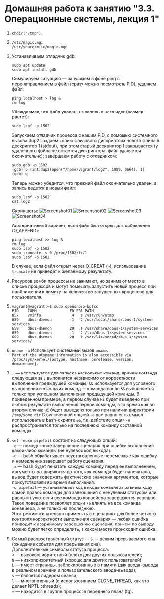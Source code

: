 # Домашняя работа к занятию "3.3. Операционные системы, лекция 1"

1. `chdir("/tmp")`.
2. ```
   /etc/magic.mgc
   /usr/share/misc/magic.mgc
   ```
3. Устанавливаем отладчик gdb: 
   ```
   sudo apt update     
   sudo apt install gdb
   ```
   Симулируем ситуацию — запускаем в фоне ping с перенаправлением в файл (сразу можно посмотреть PID), удаляем файл:
   ```
   ping localhost > log &
   rm log
   ```
   Убеждаемся, что файл удален, но запись в него идет (размер растет):
   ```
   sudo lsof -p 1502
   ```
   Запускаем отладчик процесса с нашим PID, с помощью системного вызова dup2 создаем копию файлового дискриптора нового файла в дескриптор 1 (stdout), при этом старый дескриптор 1 закрывается (у удаленного файла не остается дескриптора, файл удаляется окончательно); завершаем работу с отладчиком:
   ```
   sudo gdb -p 1502
   (gdb) p (int)dup2(open("/home/vagrant/log2", 1089, 0664), 1)
   (gdb) q
   ```
   Теперь можно убедится, что прежний файл окончательно удален, а запись ведется в новый файл:
   ```
   sudo lsof -p 1502
   cat log2
   ```
   Скриншоты:
   ![Screenshot01](https://raw.githubusercontent.com/Merlin1979/devops-netology/main/HW-3.3/Screenshot01.png)
   ![Screenshot02](https://raw.githubusercontent.com/Merlin1979/devops-netology/main/HW-3.3/Screenshot02.png)
   ![Screenshot03](https://raw.githubusercontent.com/Merlin1979/devops-netology/main/HW-3.3/Screenshot03.png)
   ![Screenshot04](https://raw.githubusercontent.com/Merlin1979/devops-netology/main/HW-3.3/Screenshot04.png)
   
   Альтернативный вариант, если файл был открыт для добавления (O_APPEND):  
   ```
   ping localhost >> log &
   rm log
   sudo lsof -p 1502
   sudo truncate -s 0 /proc/1502/fd/1
   sudo lsof -p 1502
   ```
   В случае, если файл открыт через O_CREAT (`>`), использование `truncate` не приведет к желаемому результату.
4. Ресурсов зомби процессы не занимают, но занимают место в списке процессов и могут помешать запустить новый процесс при приближении к лимиту на количество запущенных процессов для пользователя.

5. ```
   vagrant@vagrant:~$ sudo opensnoop-bpfcc
   PID    COMM               FD ERR PATH
   857    vminfo              4   0 /var/run/utmp
   659    dbus-daemon        -1   2 /usr/local/share/dbus-1/system-services
   659    dbus-daemon        20   0 /usr/share/dbus-1/system-services
   659    dbus-daemon        -1   2 /lib/dbus-1/system-services
   659    dbus-daemon        20   0 /var/lib/snapd/dbus-1/system-services/
   ```
   
6. `uname -a` Использует системный вызов `uname`.  
   `Part of the utsname information is also accessible via /proc/sys/kernel/{ostype, hostname, osrelease, version, domainname}.`

7. `;` — используется для запуска нескольких команд, причем команда, следующая за `;` выполнится независимо от корректности выполнения предыдущей команды. `&&` используется для условного выполнения нескольких команд — команда после `&&` выполняется только при успешном выполнении предыдущей команды.
   В приведенном примере, в первом случае `Hi` будет выведено при любом результате выполнения первой команды, в то время как во втором случае `Hi` будет выведено только при наличии директории `/tmp/some_dir`
   С включенной опцией `-e` все равно есть смысл использовать в bash-скрипте `&&`, т.к. действие опции `-e` распространяется только на последнюю команду составной команды.

8. `set -euxo pipefail` состоит из следующих опций:  
   `-e` — немедленное завершение сценария при ошибке выполнения какой-либо команды (не нулевой код выхода).  
   `-u` — bash обрабатывает неустановленные переменные как ошибку и немедленно завершает работу сценария.  
   `-x` — bash будет печатать каждую команду перед ее выполнением, аргументы расширяются до того, как команда будет напечатана, вывод будет содержать фактические значения аргументов, которые присутствовали во время выполнения.  
   `-o pipefail` — устанавливает код выхода конвейера равным коду самой правой команды для завершения с ненулевым статусом или равным нулю, если все команды конвейера завершаются успешно. Такое поведение позволяет опции `-e` влиять на все команда конвейера, а не только на последнюю.  
   Этот режим желательно применять в сценариях для более четкого контроля корректности выполнения сценария — любая ошибка приводит к аварийному завершению сценария, причем по выводу можно будет легко определить, в каком месте происходит ошибка.

9. Самый распространенный статус — `S` — режим прерываемого сна (ожидание события для прерывания сна).  
   Дополнительные символы статуса процесса:  
   `<` — высокоприоритетный (плохо для других пользователей);  
   `N` — низкоприоритетный (хорошо для других пользователей);  
   `L` — имеет страницы, заблокированные в памяти (для ввода-вывода в реальном времени и пользовательского ввода-вывода);  
   `s` — является лидером сеанса;  
   `l` — многопоточный (с использованием CLONE_THREAD, как это делает NPTL pthreads);  
   `+` — находится в группе процессов переднего плана (fg).  
